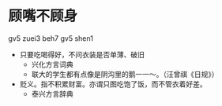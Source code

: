 # 顾嘴不顾身
gv5 zuei3 beh7 gv5 shen1
+ 只要吃喝得好，不问衣装是否单薄、破旧
  * 兴化方言词典
  - 联大的学生都有点像是阴沟里的鹅一一～。（汪曾祺《日规》）
+ 贬义。指不积累财富。亦谓只图吃饱了饭，而不管衣着好差。
  * 泰兴方言辞典
